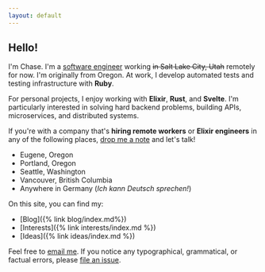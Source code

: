 ```yaml
---
layout: default
---
```


## Hello!

I'm Chase. I'm a [software engineer](https://github.com/clmay) working ~~in Salt
Lake City, Utah~~ remotely for now. I'm originally from Oregon. At work, I
develop automated tests and testing infrastructure with **Ruby**.

For personal projects, I enjoy working with **Elixir**, **Rust**, and
**Svelte**. I'm particularly interested in solving hard backend problems,
building APIs, microservices, and distributed systems.

If you're with a company that's **hiring remote workers** or **Elixir
engineers** in any of the following places,
[drop me a note](mailto:p5j35nbue@relay.firefox.com) and let's talk!

- Eugene, Oregon
- Portland, Oregon
- Seattle, Washington
- Vancouver, British Columbia
- Anywhere in Germany (_Ich kann Deutsch sprechen!_)

On this site, you can find my:

- [Blog]({% link blog/index.md%})
- [Interests]({% link interests/index.md %})
- [Ideas]({% link ideas/index.md %})

Feel free to [email me](mailto:p5j35nbue@relay.firefox.com). If you notice any
typographical, grammatical, or factual errors, please
[file an issue](https://github.com/clmay/clmay.github.io/issues/new).

